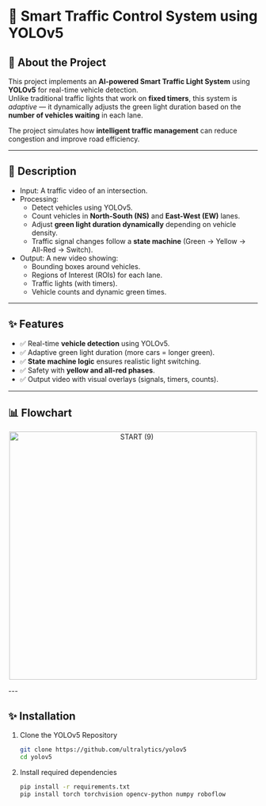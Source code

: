 # 🚦 Smart Traffic Control System using YOLOv5

## 📌 About the Project
This project implements an **AI-powered Smart Traffic Light System** using **YOLOv5** for real-time vehicle detection.  
Unlike traditional traffic lights that work on **fixed timers**, this system is *adaptive* — it dynamically adjusts the green light duration based on the **number of vehicles waiting** in each lane.  

The project simulates how **intelligent traffic management** can reduce congestion and improve road efficiency.

---

## 📖 Description
- Input: A traffic video of an intersection.  
- Processing:  
  - Detect vehicles using YOLOv5.  
  - Count vehicles in **North-South (NS)** and **East-West (EW)** lanes.  
  - Adjust **green light duration dynamically** depending on vehicle density.  
  - Traffic signal changes follow a **state machine** (Green → Yellow → All-Red → Switch).  
- Output: A new video showing:  
  - Bounding boxes around vehicles.  
  - Regions of Interest (ROIs) for each lane.  
  - Traffic lights (with timers).  
  - Vehicle counts and dynamic green times.  

---

## ✨ Features
- ✅ Real-time **vehicle detection** using YOLOv5.  
- ✅ Adaptive green light duration (more cars = longer green).  
- ✅ **State machine logic** ensures realistic light switching.  
- ✅ Safety with **yellow and all-red phases**.  
- ✅ Output video with visual overlays (signals, timers, counts).  

---

## 📊 Flowchart
<p align="center">
<img height="500" alt="START (9)" src="https://github.com/user-attachments/assets/9b0d2d9a-0361-4a14-baed-2a1c745b80b4" />
</p>
---

## ✨ Installation

1. Clone the YOLOv5 Repository
   ```bash
   git clone https://github.com/ultralytics/yolov5
   cd yolov5
   ```

2. Install required dependencies
   ```bash
   pip install -r requirements.txt
   pip install torch torchvision opencv-python numpy roboflow
   ```
